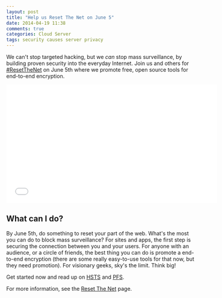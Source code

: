 ```yaml
---
layout: post
title: "Help us Reset The Net on June 5"
date: 2014-04-19 11:38
comments: true
categories: Cloud Server
tags: security causes server privacy
---
```

We can't stop targeted hacking, but we *can* stop mass surveillance, by building proven security into the everyday Internet. Join us and others for [#ResetTheNet](https://www.resetthenet.org/) on June 5th where we promote free, open source tools for end-to-end encryption.

<!-- more -->

<iframe width="560" height="315" src="//www.youtube-nocookie.com/embed/qKk8MHFLNNE?rel=0" frameborder="0" allowfullscreen></iframe>

## What can I do?

By June 5th, do something to reset your part of the web. What's the most you can do to block mass surveillance? For sites and apps, the first step is securing the connection between you and your users. For anyone with an audience, or a circle of friends, the best thing you can do is promote a end-to-end encryption (there are some really easy-to-use tools for that now, but they need promotion). For visionary geeks, sky's the limit. Think big!

Get started now and read up on [HSTS](http://en.wikipedia.org/wiki/HTTP_Strict_Transport_Security) and [PFS](http://en.wikipedia.org/wiki/Perfect_forward_secrecy).

For more information, see the [Reset The Net](https://www.resetthenet.org/) page.
